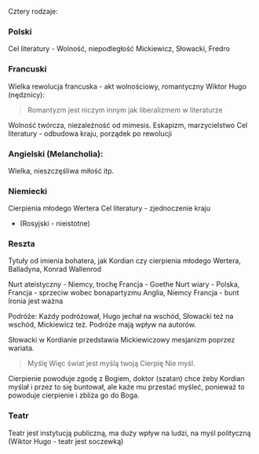 Cztery rodzaje:
### Polski
Cel literatury - Wolność, niepodległość
Mickiewicz, Słowacki, Fredro
### Francuski
Wielka rewolucja francuska - akt wolnościowy, romantyczny
Wiktor Hugo (nędznicy): 
> Romantyzm jest niczym innym jak liberalizmem w literaturze

Wolność twórcza, niezależność od mimesis.
Eskapizm, marzycielstwo
Cel literatury - odbudowa kraju, porządek po rewolucji
### Angielski (Melancholia):
Wielka, nieszczęśliwa miłość itp.
### Niemiecki
Cierpienia młodego Wertera
Cel literatury - zjednoczenie kraju


- (Rosyjski - nieistotne)

### Reszta
Tytuły od imienia bohatera, jak Kordian czy cierpienia młodego Wertera, Balladyna, Konrad Wallenrod

Nurt ateistyczny - Niemcy, trochę Francja - Goethe
Nurt wiary - Polska, Francja - sprzeciw wobec bonapartyzmu
Anglia, Niemcy Francja - bunt
Ironia jest ważna

Podróże: Każdy podróżował, Hugo jechał na wschód, Słowacki też na wschód, Mickiewicz też. Podróże mają wpływ na autorów.

Słowacki w Kordianie przedstawia Mickiewiczowy mesjanizm poprzez wariata.
> Myślę
> Więc świat jest myślą twoją
> Cierpię
> Nie myśl.

Cierpienie powoduje zgodę z Bogiem, doktor (szatan) chce żeby Kordian myślał i przez to się buntował, ale każe mu przestać myśleć, ponieważ to powoduje cierpienie i zbliża go do Boga.
### Teatr
Teatr jest instytucją publiczną, ma duży wpływ na ludzi, na myśl polityczną (Wiktor Hugo - teatr jest soczewką)
